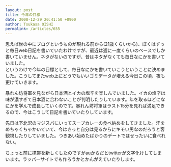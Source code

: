 ```yaml
---
layout: post
title: 今年の目標
date: 2008-12-29 20:41:50 +0900
author: Tsukasa OISHI
permalink: /articles/655
---
```



思えば世の中にブログというものが現れる前から(21歳くらいから)、ぼくはずっと毎日web日記を書いていたわけですが、最近は週に一度くらいのペースでしか書いていません。ネタがないのですが、昔はネタがなくても毎日なにかを書いていました。  
というわけで今年の目標として、毎日なにかを書いていこうということに決めました。こうしてまたweb上にどうでもいいゴミデータが増える今日この頃、夜も更けていきます。  

暴れん坊将軍を見ながら日本酒とイカの塩辛を楽しんでいました。イカの塩辛は味が濃すぎて日本酒に合わないことが判明したりしています。年を取るほどになにかを学んで成長していくのです。暴れん坊将軍はラスト15分を見れば満足できるので、今はこうして日記を書いていたりしています。  

先日は下北沢のマジスパにいってスープカレーの食べ納めをしてきました。汗をめちゃくちゃかいていて、今はきっと自分は見るからにキモい男なのだろうと客観視したりしていました。つきあい始めたばかりのデートではぜったいに食べれない。  

ちょっと前に携帯を新しくしたのですがauからだとtwitterが文字化けしてしまいます。ラッパーサイトでも作ろうかとかんがえていたりします。  

